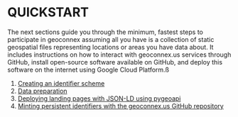 # QUICKSTART


The next sections guide you through the minimum, fastest steps to participate in geoconnex assuming all you have is a collection of static geospatial files representing locations or areas you have data about. It includes instructions on how to interact with geoconnex.us services through GitHub, install open-source software available on GitHub, and deploy this software on the internet using Google Cloud Platform.ß

1. [Creating an identifier scheme](https://docs.geoconnex.us/quickstart/idscheme.html)
2. [Data preparation](https://docs.geoconnex.us/quickstart/dataprep.html)
3. [Deploying landing pages with JSON-LD using pygeoapi](https://docs.geoconnex.us/quickstart/pygeoapi.html)
4. [Minting persistent identifiers with the geoconnex.us GitHub repository](https://docs.geoconnex.us/quickstart/mintpids.html)

